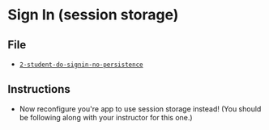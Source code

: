 # Sign In (session storage)

## File

* [`2-student-do-signin-no-persistence`](../02-signing-nopersistence/Unsolved/2-student-do-signin-no-persistence.html)

## Instructions

* Now reconfigure you're app to use session storage instead! (You should be following along with your instructor for this one.)
